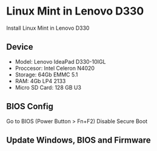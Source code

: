 # Linux Mint in Lenovo D330
Install Linux Mint in Lenovo D330

## Device
* Model: Lenovo IdeaPad D330-10IGL
* Proccesor: Intel Celeron N4020
* Storage: 64Gb EMMC 5.1
* RAM: 4Gb LP4 2133
* Micro SD Card: 128 GB U3

## BIOS Config
Go to BIOS (Power Button > Fn+F2)
Disable Secure Boot

## Update Windows, BIOS and Firmware

